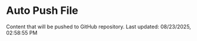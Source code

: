 # Auto Push File

Content that will be pushed to GitHub repository.
Last updated: 08/23/2025, 02:58:55 PM